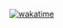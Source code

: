 [![wakatime](https://wakatime.com/badge/github/TechSpiritSS/Doubt-Sync.svg)](https://wakatime.com/badge/github/TechSpiritSS/Doubt-Sync)
